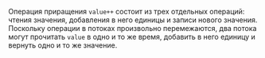 Операция приращения `value++` состоит из трех отдельных операций: чтения значения,
добавления в него единицы и записи нового значения. Поскольку операции в потоках произвольно перемежаются, два потока могут прочитать
`value` в одно и то же время, добавить в него единицу и вернуть одно
и то же значение.